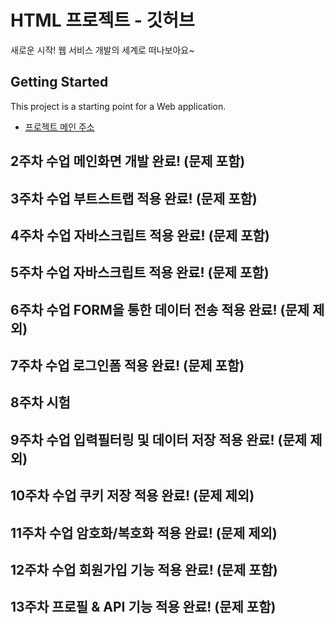 # HTML 프로젝트 - 깃허브
새로운 시작! 웹 서비스 개발의 세계로 떠나보아요~
## Getting Started
This project is a starting point for a Web application.
- [프로젝트 메인 주소](https://github.com/goguma3box/WEB_MAIN)
## 2주차 수업 메인화면 개발 완료! (문제 포함)
## 3주차 수업 부트스트랩 적용 완료! (문제 포함)
## 4주차 수업 자바스크립트 적용 완료! (문제 포함)
## 5주차 수업 자바스크립트 적용 완료! (문제 포함)
## 6주차 수업 FORM을 통한 데이터 전송 적용 완료! (문제 제외)
## 7주차 수업 로그인폼 적용 완료! (문제 포함)
## 8주차 시험
## 9주차 수업 입력필터링 및 데이터 저장 적용 완료! (문제 제외)
## 10주차 수업 쿠키 저장 적용 완료! (문제 제외)
## 11주차 수업 암호화/복호화 적용 완료! (문제 제외)
## 12주차 수업 회원가입 기능 적용 완료! (문제 포함)
## 13주차 프로필 & API 기능 적용 완료! (문제 포함)